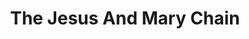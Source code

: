 ---
title: "The Jesus And Mary Chain"
summary: "Scottish band founded in East Kilbride, Scotland in 1983 and disbanded in 1999. They reformed in 2007."
image: "the-jesus-and-mary-chain.jpg"
apple_music_artist_url: "None"
---